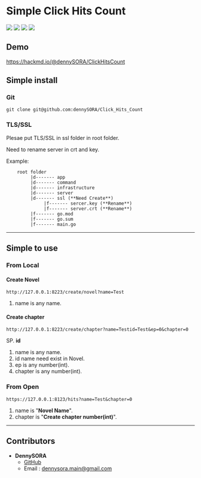# Simple Click Hits Count 

<p>
<img src="https://img.shields.io/badge/Golang-1.13-brightgreen">
<img src="https://img.shields.io/badge/Database-SQLite-brightgreen">
<img src="https://img.shields.io/badge/license-Apache--2.0-blue">
<img src="https://hits.dennysora.me/hits?name=ClickHitsCount&chapter=0">
</p>

## Demo

https://hackmd.io/@dennySORA/ClickHitsCount

## Simple install
### Git

```git clone git@github.com:dennySORA/Click_Hits_Count ```

### TLS/SSL

Plesae put TLS/SSL in ssl folder in root folder.

Need to rename server in crt and key.

Example:
```
    root folder
         |d------- app
         |d------- command
         |d------- infrastructure
         |d------- server
         |d------- ssl (**Need Create**)
              |f------- sercer.key (**Rename**)
              |f------- server.crt (**Rename**)
         |f------- go.mod
         |f------- go.sum
         |f------- main.go
```

---

## Simple to use

### From Local

#### Create Novel

```
http://127.0.0.1:8223/create/novel?name=Test
```
1. name is any name.

#### Create chapter

```
http://127.0.0.1:8223/create/chapter?name=Testid=Test&ep=0&chapter=0
```
SP. **id** 
1. name is any name.
2. id name need exist in Novel.
3. ep is any number(int).
4. chapter is any number(int).

### From Open

```
https://127.0.0.1:8123/hits?name=Test&chapter=0
```

1. name is "**Novel Name**".
2. chapter is "**Create chapter number(int)**".

---

## Contributors 
- **DennySORA**
    - [GitHub](https://github.com/dennySORA)
    - Email : dennysora.main@gmail.com
